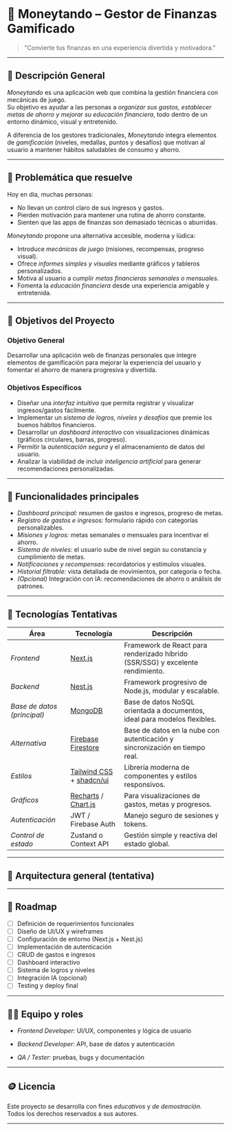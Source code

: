 # 💸 Moneytando – Gestor de Finanzas Gamificado

> "Convierte tus finanzas en una experiencia divertida y motivadora."

---

## 🎯 Descripción General

*Moneytando* es una aplicación web que combina la gestión financiera con mecánicas de juego.  
Su objetivo es ayudar a las personas a *organizar sus gastos, establecer metas de ahorro y mejorar su educación financiera*, todo dentro de un entorno dinámico, visual y entretenido.

A diferencia de los gestores tradicionales, *Moneytando* integra elementos de *gamificación* (niveles, medallas, puntos y desafíos) que motivan al usuario a mantener hábitos saludables de consumo y ahorro.

---

## 🚨 Problemática que resuelve

Hoy en día, muchas personas:
- No llevan un control claro de sus ingresos y gastos.  
- Pierden motivación para mantener una rutina de ahorro constante.  
- Sienten que las apps de finanzas son demasiado técnicas o aburridas.  

*Moneytando* propone una alternativa accesible, moderna y lúdica:
- Introduce *mecánicas de juego* (misiones, recompensas, progreso visual).  
- Ofrece *informes simples y visuales* mediante gráficos y tableros personalizados.  
- Motiva al usuario a cumplir *metas financieras semanales o mensuales*.  
- Fomenta la *educación financiera* desde una experiencia amigable y entretenida.

---

## 🎯 Objetivos del Proyecto

### Objetivo General
Desarrollar una aplicación web de finanzas personales que integre elementos de gamificación para mejorar la experiencia del usuario y fomentar el ahorro de manera progresiva y divertida.

### Objetivos Específicos
- Diseñar una *interfaz intuitiva* que permita registrar y visualizar ingresos/gastos fácilmente.  
- Implementar un *sistema de logros, niveles y desafíos* que premie los buenos hábitos financieros.  
- Desarrollar un *dashboard interactivo* con visualizaciones dinámicas (gráficos circulares, barras, progreso).  
- Permitir la *autenticación segura* y el almacenamiento de datos del usuario.  
- Analizar la viabilidad de incluir *inteligencia artificial* para generar recomendaciones personalizadas.  

---

## 🧩 Funcionalidades principales

- *Dashboard principal:* resumen de gastos e ingresos, progreso de metas.  
- *Registro de gastos e ingresos:* formulario rápido con categorías personalizables.  
- *Misiones y logros:* metas semanales o mensuales para incentivar el ahorro.  
- *Sistema de niveles:* el usuario sube de nivel según su constancia y cumplimiento de metas.  
- *Notificaciones y recompensas:* recordatorios y estímulos visuales.  
- *Historial filtrable:* vista detallada de movimientos, por categoría o fecha.  
- *(Opcional)* Integración con IA: recomendaciones de ahorro o análisis de patrones.  

---

## 🧠 Tecnologías Tentativas

| Área | Tecnología | Descripción |
|------|-------------|-------------|
| *Frontend* | [Next.js](https://nextjs.org/) | Framework de React para renderizado híbrido (SSR/SSG) y excelente rendimiento. |
| *Backend* | [Nest.js](https://nestjs.com/) | Framework progresivo de Node.js, modular y escalable. |
| *Base de datos (principal)* | [MongoDB](https://www.mongodb.com/) | Base de datos NoSQL orientada a documentos, ideal para modelos flexibles. |
| *Alternativa* | [Firebase Firestore](https://firebase.google.com/) | Base de datos en la nube con autenticación y sincronización en tiempo real. |
| *Estilos* | [Tailwind CSS](https://tailwindcss.com/) + [shadcn/ui](https://ui.shadcn.com/) | Librería moderna de componentes y estilos responsivos. |
| *Gráficos* | [Recharts](https://recharts.org/) / [Chart.js](https://www.chartjs.org/) | Para visualizaciones de gastos, metas y progresos. |
| *Autenticación* | JWT / Firebase Auth | Manejo seguro de sesiones y tokens. |
| *Control de estado* | Zustand o Context API | Gestión simple y reactiva del estado global. |

---

## 🧱 Arquitectura general (tentativa)
---

## 🚀 Roadmap

- [ ] Definición de requerimientos funcionales  
- [ ] Diseño de UI/UX y wireframes  
- [ ] Configuración de entorno (Next.js + Nest.js)  
- [ ] Implementación de autenticación  
- [ ] CRUD de gastos e ingresos  
- [ ] Dashboard interactivo  
- [ ] Sistema de logros y niveles  
- [ ] Integración IA (opcional)  
- [ ] Testing y deploy final  

---

## 🧑‍💻 Equipo y roles

 
- *Frontend Developer:* UI/UX, componentes y lógica de usuario  
- *Backend Developer:* API, base de datos y autenticación  

- *QA / Tester:* pruebas, bugs y documentación  

---

## 🪙 Licencia

Este proyecto se desarrolla con fines *educativos* y *de demostración*.  
Todos los derechos reservados a sus autores.

---
